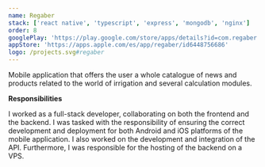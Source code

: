 ```yaml
---
name: Regaber
stack: ['react native', 'typescript', 'express', 'mongodb', 'nginx']
order: 8
googlePlay: 'https://play.google.com/store/apps/details?id=com.regaber'
appStore: 'https://apps.apple.com/es/app/regaber/id6448756686'
logo: /projects.svg#regaber
---
```


Mobile application that offers the user a whole catalogue of news and products
related to the world of irrigation and several calculation modules.

<b>Responsibilities</b>

I worked as a full-stack developer, collaborating on both the frontend and the
backend. I was tasked with the responsibility of ensuring the correct development and
deployment for both Android and iOS platforms of the mobile application. I also
worked on the development and integration of the API. Furthermore, I was responsible
for the hosting of the backend on a VPS.
